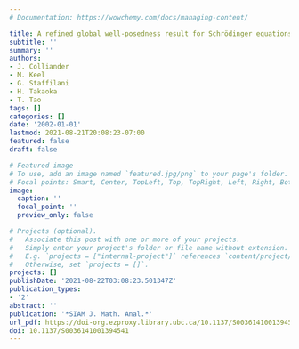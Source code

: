 ```yaml
---
# Documentation: https://wowchemy.com/docs/managing-content/

title: A refined global well-posedness result for Schrödinger equations with derivative
subtitle: ''
summary: ''
authors:
- J. Colliander
- M. Keel
- G. Staffilani
- H. Takaoka
- T. Tao
tags: []
categories: []
date: '2002-01-01'
lastmod: 2021-08-21T20:08:23-07:00
featured: false
draft: false

# Featured image
# To use, add an image named `featured.jpg/png` to your page's folder.
# Focal points: Smart, Center, TopLeft, Top, TopRight, Left, Right, BottomLeft, Bottom, BottomRight.
image:
  caption: ''
  focal_point: ''
  preview_only: false

# Projects (optional).
#   Associate this post with one or more of your projects.
#   Simply enter your project's folder or file name without extension.
#   E.g. `projects = ["internal-project"]` references `content/project/deep-learning/index.md`.
#   Otherwise, set `projects = []`.
projects: []
publishDate: '2021-08-22T03:08:23.501347Z'
publication_types:
- '2'
abstract: ''
publication: '*SIAM J. Math. Anal.*'
url_pdf: https://doi-org.ezproxy.library.ubc.ca/10.1137/S0036141001394541
doi: 10.1137/S0036141001394541
---
```


